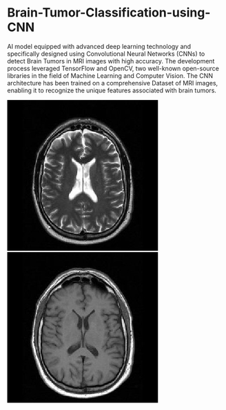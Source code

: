 # Brain-Tumor-Classification-using-CNN
AI model equipped with advanced deep learning technology and specifically designed using 
Convolutional Neural Networks (CNNs) to detect Brain Tumors in MRI images with high accuracy. 
The development process leveraged TensorFlow and OpenCV, two well-known open-source libraries 
in the field of Machine Learning and Computer Vision. 
The CNN architecture has been trained on a comprehensive Dataset of MRI images,
enabling it to recognize the unique features associated with brain tumors. 



![Resuklt](https://github.com/KhouloudBenCheikh/Brain-Tumor-Classification-using-CNN/blob/main/Prediction_DataSet/pred12.jpg)
![Resuklt](https://github.com/KhouloudBenCheikh/Brain-Tumor-Classification-using-CNN/blob/main/Prediction_DataSet/pred1.jpg)




